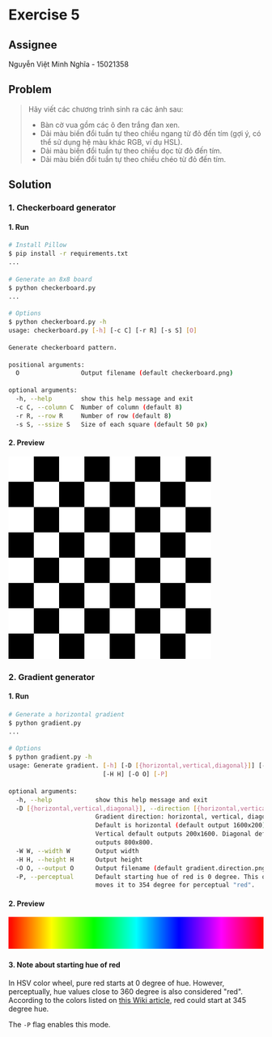 # Exercise 5

## Assignee

Nguyễn Việt Minh Nghĩa - 15021358

## Problem

> Hãy viết các chương trình sinh ra các ảnh sau:
>
> - Bàn cờ vua gồm các ô đen trắng đan xen.
> - Dải màu biến đổi tuần tự theo chiều ngang từ đỏ đến tím (gợi ý, có thể sử dụng hệ màu khác RGB, ví dụ HSL).
> - Dải màu biến đổi tuần tự theo chiều dọc từ đỏ đến tím.
> - Dải màu biến đổi tuần tự theo chiều chéo từ đỏ đến tím.

## Solution

### 1. Checkerboard generator

#### 1. Run

```bash
# Install Pillow
$ pip install -r requirements.txt
...

# Generate an 8x8 board
$ python checkerboard.py
...

# Options
$ python checkerboard.py -h
usage: checkerboard.py [-h] [-c C] [-r R] [-s S] [O]

Generate checkerboard pattern.

positional arguments:
  O                 Output filename (default checkerboard.png)

optional arguments:
  -h, --help        show this help message and exit
  -c C, --column C  Number of column (default 8)
  -r R, --row R     Number of row (default 8)
  -s S, --ssize S   Size of each square (default 50 px)
```

#### 2. Preview

![checkerboard.png](../Ex5/checkerboard.png)

### 2. Gradient generator

#### 1. Run

```bash
# Generate a horizontal gradient
$ python gradient.py
...

# Options
$ python gradient.py -h
usage: Generate gradient. [-h] [-D [{horizontal,vertical,diagonal}]] [-W W]
                          [-H H] [-O O] [-P]

optional arguments:
  -h, --help            show this help message and exit
  -D [{horizontal,vertical,diagonal}], --direction [{horizontal,vertical,diagonal}]
                        Gradient direction: horizontal, vertical, diagonal.
                        Default is horizontal (default output 1600x200).
                        Vertical default outputs 200x1600. Diagonal default
                        outputs 800x800.
  -W W, --width W       Output width
  -H H, --height H      Output height
  -O O, --output O      Output filename (default gradient.direction.png)
  -P, --perceptual      Default starting hue of red is 0 degree. This option
                        moves it to 354 degree for perceptual "red".
```

#### 2. Preview

![gradient.horizontal.png](../Ex5/gradient.horizontal.png)

#### 3. Note about starting hue of red

In HSV color wheel, pure red starts at 0 degree of hue. However, perceptually, hue values close to 360 degree is also considered "red". According to the colors listed on [this Wiki article](https://en.wikipedia.org/wiki/Shades_of_red), red could start at 345 degree hue.

The `-P` flag enables this mode.
